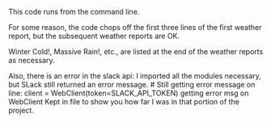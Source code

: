 This code runs from the
command line.

For some reason, the code
chops off the first three lines
of the first weather report, but the
subsequent weather reports are
OK. 

Winter Cold!, Massive Rain!, etc., are
listed at the end of the weather reports
as necessary.

Also, there is an error in the slack
api: I imported all the modules
necessary, but SLack still returned
an error message. # Still getting error 
message on line: client =  WebClient(token=SLACK_API_TOKEN)
getting error msg on WebClient
Kept in file to show you how far I was in 
that portion of the project.
